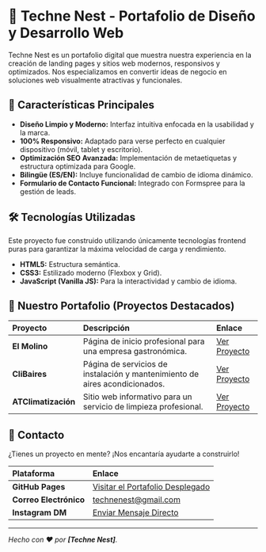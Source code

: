 # 🚀 Techne Nest - Portafolio de Diseño y Desarrollo Web

Techne Nest es un portafolio digital que muestra nuestra experiencia en la creación de landing pages y sitios web modernos, responsivos y optimizados. Nos especializamos en convertir ideas de negocio en soluciones web visualmente atractivas y funcionales.

## 🌟 Características Principales

* **Diseño Limpio y Moderno:** Interfaz intuitiva enfocada en la usabilidad y la marca.
* **100% Responsivo:** Adaptado para verse perfecto en cualquier dispositivo (móvil, tablet y escritorio).
* **Optimización SEO Avanzada:** Implementación de metaetiquetas y estructura optimizada para Google.
* **Bilingüe (ES/EN):** Incluye funcionalidad de cambio de idioma dinámico.
* **Formulario de Contacto Funcional:** Integrado con Formspree para la gestión de leads.

## 🛠️ Tecnologías Utilizadas

Este proyecto fue construido utilizando únicamente tecnologías frontend puras para garantizar la máxima velocidad de carga y rendimiento.

* **HTML5:** Estructura semántica.
* **CSS3:** Estilizado moderno (Flexbox y Grid).
* **JavaScript (Vanilla JS):** Para la interactividad y cambio de idioma.

## 💼 Nuestro Portafolio (Proyectos Destacados)

| Proyecto | Descripción | Enlace |
| :--- | :--- | :--- |
| **El Molino** | Página de inicio profesional para una empresa gastronómica. | [Ver Proyecto](https://juantome49.github.io/elmolino/) |
| **CliBaires** | Página de servicios de instalación y mantenimiento de aires acondicionados. | [Ver Proyecto](https://juantome49.github.io/clibaires/) |
| **ATClimatización** | Sitio web informativo para un servicio de limpieza profesional. | [Ver Proyecto](https://juantome49.github.io/atclimatizacion/) |

## 📧 Contacto

¿Tienes un proyecto en mente? ¡Nos encantaría ayudarte a construirlo!

| Plataforma | Enlace |
| :--- | :--- |
| **GitHub Pages** | [Visitar el Portafolio Desplegado](https://technenest-afk.github.io/technenest/) |
| **Correo Electrónico** | [technenest@gmail.com](mailto:technenest@gmail.com) |
| **Instagram DM** | [Enviar Mensaje Directo](https://ig.me/m/technenest?text=Hola,%20quisiera%20saber%20más%20sobre%20el%20diseño%20y%20desarrollo%20web) |

---
*Hecho con ❤️ por **[Techne Nest]**.*

